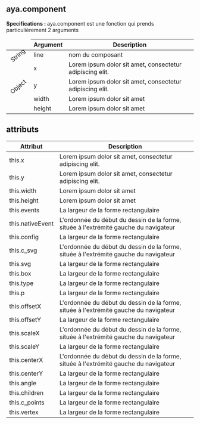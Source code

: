 ## aya.component

<style>
.empty-space{
    visibility:hidden;
    display:inline-block;
    border:none;
}
.table_1 .thead-row {
    border-top:none;
}
.type_style{
    transform:rotate(-40deg);
}
</style>
<body>
<b>Specifications : </b>  aya.component est une fonction qui prends particulièrement 2 arguments
<table class='table_1'>
    <thead>
    <tr class="thead-row">
        <th class="empty-space"></th>
        <th>Argument</th>
        <th>Description</th>
    </tr>
    </thead>
    <tbody>
    <tr>
        <td class="type_style">String</td>
        <td>line</td>
        <td>nom du composant</td>
    </tr>
    <tr>
        <td rowspan='6' class="type_style">Object</td>
        <td>x</td>
        <td>Lorem ipsum dolor sit amet, consectetur adipiscing elit.</td>
    </tr>
    <tr>
        <td>y</td>
        <td>Lorem ipsum dolor sit amet, consectetur adipiscing elit.</td>
    </tr>
     <tr>
        <td>width</td>
        <td>Lorem ipsum dolor sit amet</td>
    </tr>
     <tr>
        <td>height</td>
        <td>Lorem ipsum dolor sit amet</td>
    </tr>
    </tbody>
</table>

## attributs

<table class='table_2'>
    <thead>
    <tr class="thead-row">
        <th>Attribut</th>
        <th>Description</th>
    </tr>
    </thead>
    <tbody>
     <tr>
        <td>this.x</td>
        <td>Lorem ipsum dolor sit amet, consectetur adipiscing elit.</td>
    </tr>
    <tr>
        <td>this.y</td>
        <td>Lorem ipsum dolor sit amet, consectetur adipiscing elit.</td>
    </tr>
     <tr>
        <td>this.width</td>
        <td>Lorem ipsum dolor sit amet</td>
    </tr>
     <tr>
        <td>this.height</td>
        <td>Lorem ipsum dolor sit amet</td>
    </tr>
     <tr>
        <td>this.events</td>
        <td>La largeur de la forme rectangulaire</td>
    </tr>
    <tr>
        <td>this.nativeEvent</td>
        <td>L'ordonnée du début du dessin de la forme, située à l'extrémité gauche du navigateur</td>
    </tr>
    <tr>
        <td>this.config</td>
        <td>La largeur de la forme rectangulaire</td>
    </tr>
    <tr>
        <td>this.c_svg</td>
        <td>L'ordonnée du début du dessin de la forme, située à l'extrémité gauche du navigateur</td>
    </tr>
     <tr>
        <td>this.svg</td>
        <td>La largeur de la forme rectangulaire</td>
    </tr>
    <tr>
        <td>this.box</td>
        <td>La largeur de la forme rectangulaire</td>
    </tr>
    <tr>
        <td>this.type</td>
        <td>La largeur de la forme rectangulaire</td>
    </tr>
    <tr>
        <td>this.p</td>
        <td>La largeur de la forme rectangulaire</td>
    </tr>
    <tr>
        <td>this.offsetX</td>
        <td>L'ordonnée du début du dessin de la forme, située à l'extrémité gauche du navigateur</td>
    </tr>
     <tr>
        <td>this.offsetY</td>
        <td>La largeur de la forme rectangulaire</td>
    </tr>
     <tr>
        <td>this.scaleX</td>
        <td>L'ordonnée du début du dessin de la forme, située à l'extrémité gauche du navigateur</td>
    </tr>
     <tr>
        <td>this.scaleY</td>
        <td>La largeur de la forme rectangulaire</td>
    </tr>
     <tr>
        <td>this.centerX</td>
        <td>L'ordonnée du début du dessin de la forme, située à l'extrémité gauche du navigateur</td>
    </tr>
     <tr>
        <td>this.centerY</td>
        <td>La largeur de la forme rectangulaire</td>
    </tr>
     <tr>
        <td>this.angle</td>
        <td>La largeur de la forme rectangulaire</td>
    </tr>
     <tr>
        <td>this.children</td>
        <td>La largeur de la forme rectangulaire</td>
    </tr>
     <tr>
        <td>this.c_points</td>
        <td>La largeur de la forme rectangulaire</td>
    </tr>
     <tr>
        <td>this.vertex</td>
        <td>La largeur de la forme rectangulaire</td>
    </tr>
    </tbody>
</table>
</body>
